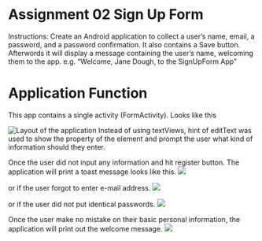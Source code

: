 ﻿# Assignment 02 Sign Up Form

Instructions:
Create an Android application to collect a user’s name, email, a password, and a password confirmation. It also contains a Save button.
Afterwords it will display a message containing the user’s name, welcoming them to the app. e.g. “Welcome, Jane Dough, to the SignUpForm App”

# Application Function

This app contains a single activity (FormActivity). Looks like this

![Layout of the application](Image/layout.png)
Instead of using textViews, hint of editText was used to show the property of the element and prompt the user what kind of information should they enter.

Once the user did not input any information and hit register button. The application will print a toast message looks like this.
![](Image/toast1.png)

or if the user forgot to enter e-mail address.
![](Image/toast2.png)

or if the user did not put identical passwords.
![](Image/toast3.png)

Once the user make no mistake on their basic personal information, the application will print out the welcome message.
![](Image/toast4.png)

